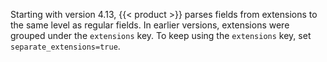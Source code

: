 ---
---
<!-- This file is under the copyright of Axoflow, and licensed under Apache License 2.0, except for using the Axoflow and AxoSyslog trademarks. -->
Starting with version 4.13, {{< product >}} parses fields from extensions to the same level as regular fields. In earlier versions, extensions were grouped under the `extensions` key. To keep using the `extensions` key, set `separate_extensions=true`.
